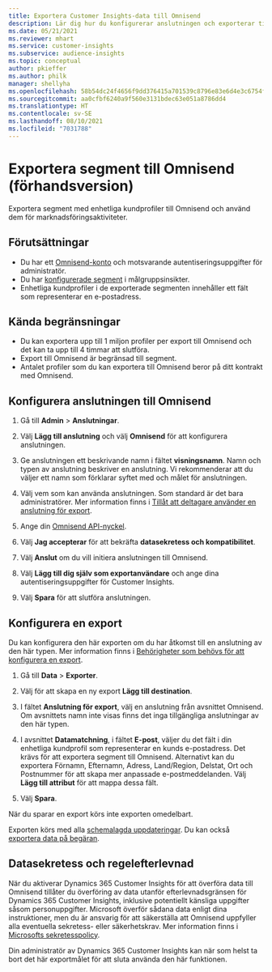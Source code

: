 ```yaml
---
title: Exportera Customer Insights-data till Omnisend
description: Lär dig hur du konfigurerar anslutningen och exporterar till Omnisend.
ms.date: 05/21/2021
ms.reviewer: mhart
ms.service: customer-insights
ms.subservice: audience-insights
ms.topic: conceptual
author: pkieffer
ms.author: philk
manager: shellyha
ms.openlocfilehash: 58b54dc24f4656f9dd376415a701539c8796e83e6d4e3c6754f5627ce77c5685
ms.sourcegitcommit: aa0cfbf6240a9f560e3131bdec63e051a8786dd4
ms.translationtype: HT
ms.contentlocale: sv-SE
ms.lasthandoff: 08/10/2021
ms.locfileid: "7031788"
---
```

# <a name="export-segments-to-omnisend-preview"></a>Exportera segment till Omnisend (förhandsversion)

Exportera segment med enhetliga kundprofiler till Omnisend och använd dem för marknadsföringsaktiviteter.

## <a name="prerequisites"></a>Förutsättningar

-   Du har ett [Omnisend-konto](https://www.omnisend.com/) och motsvarande autentiseringsuppgifter för administratör.
-   Du har [konfigurerade segment](segments.md) i målgruppsinsikter.
-   Enhetliga kundprofiler i de exporterade segmenten innehåller ett fält som representerar en e-postadress.

## <a name="known-limitations"></a>Kända begränsningar

- Du kan exportera upp till 1 miljon profiler per export till Omnisend och det kan ta upp till 4 timmar att slutföra.
- Export till Omnisend är begränsad till segment.
- Antalet profiler som du kan exportera till Omnisend beror på ditt kontrakt med Omnisend.

## <a name="set-up-connection-to-omnisend"></a>Konfigurera anslutningen till Omnisend

1. Gå till **Admin** > **Anslutningar**.

1. Välj **Lägg till anslutning** och välj **Omnisend** för att konfigurera anslutningen.

1. Ge anslutningen ett beskrivande namn i fältet **visningsnamn**. Namn och typen av anslutning beskriver en anslutning. Vi rekommenderar att du väljer ett namn som förklarar syftet med och målet för anslutningen.

1. Välj vem som kan använda anslutningen. Som standard är det bara administratörer. Mer information finns i [Tillåt att deltagare använder en anslutning för export](connections.md#allow-contributors-to-use-a-connection-for-exports).

1. Ange din [Omnisend API-nyckel](https://support.omnisend.com/en/articles/1061890-generating-api-key).

1. Välj **Jag accepterar** för att bekräfta **datasekretess och kompatibilitet**.

1. Välj **Anslut** om du vill initiera anslutningen till Omnisend.

1. Välj **Lägg till dig själv som exportanvändare** och ange dina autentiseringsuppgifter för Customer Insights.

1. Välj **Spara** för att slutföra anslutningen.

## <a name="configure-an-export"></a>Konfigurera en export

Du kan konfigurera den här exporten om du har åtkomst till en anslutning av den här typen. Mer information finns i [Behörigheter som behövs för att konfigurera en export](export-destinations.md#set-up-a-new-export).

1. Gå till **Data** > **Exporter**.

1. Välj för att skapa en ny export **Lägg till destination**.

1. I fältet **Anslutning för export**, välj en anslutning från avsnittet Omnisend. Om avsnittets namn inte visas finns det inga tillgängliga anslutningar av den här typen.

1. I avsnittet **Datamatchning**, i fältet **E-post**, väljer du det fält i din enhetliga kundprofil som representerar en kunds e-postadress. Det krävs för att exportera segment till Omnisend. Alternativt kan du exportera Förnamn, Efternamn, Adress, Land/Region, Delstat, Ort och Postnummer för att skapa mer anpassade e-postmeddelanden. Välj **Lägg till attribut** för att mappa dessa fält.

1. Välj **Spara**.

När du sparar en export körs inte exporten omedelbart.

Exporten körs med alla [schemalagda uppdateringar](system.md#schedule-tab). Du kan också [exportera data på begäran](export-destinations.md#run-exports-on-demand). 


## <a name="data-privacy-and-compliance"></a>Datasekretess och regelefterlevnad

När du aktiverar Dynamics 365 Customer Insights för att överföra data till Omnisend tillåter du överföring av data utanför efterlevnadsgränsen för Dynamics 365 Customer Insights, inklusive potentiellt känsliga uppgifter såsom personuppgifter. Microsoft överför sådana data enligt dina instruktioner, men du är ansvarig för att säkerställa att Omnisend uppfyller alla eventuella sekretess- eller säkerhetskrav. Mer information finns i [Microsofts sekretesspolicy](https://go.microsoft.com/fwlink/?linkid=396732).

Din administratör av Dynamics 365 Customer Insights kan när som helst ta bort det här exportmålet för att sluta använda den här funktionen.
